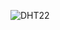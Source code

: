 ![DHT22](https://user-images.githubusercontent.com/99992053/224123651-72305543-cdc2-4a07-9b9b-097ca45bfcf8.png)

